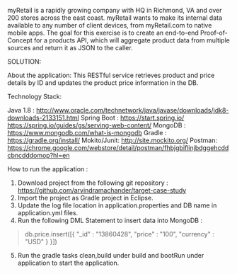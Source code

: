 myRetail is a rapidly growing company with HQ in Richmond, VA and over 200 stores across the east coast. myRetail wants to make its internal data available to any number of client devices, from myRetail.com to native mobile apps. 
The goal for this exercise is to create an end-to-end Proof-of-Concept for a products API, which will aggregate product data from multiple sources and return it as JSON to the caller. 

SOLUTION:

About the application:
This RESTful service retrieves product and price details by ID and updates the product price information in the DB.

Technology Stack:

Java 1.8 : http://www.oracle.com/technetwork/java/javase/downloads/jdk8-downloads-2133151.html
Spring Boot : https://start.spring.io/ https://spring.io/guides/gs/serving-web-content/
MongoDB : https://www.mongodb.com/what-is-mongodb
Gradle : https://gradle.org/install/
Mokito/Junit: http://site.mockito.org/
Postman: https://chrome.google.com/webstore/detail/postman/fhbjgbiflinjbdggehcddcbncdddomop?hl=en

How to run the application :

1) Download project from the following git repository : https://github.com/arvindramachander/target-case-study
2) Import the project as Gradle project in Eclipse.
3) Update the log file location in application.properties and DB name in application.yml files.
4) Run the following DML Statement to insert data into MongoDB :
> db.price.insert([{ "_id" : "13860428", "price" : "100", "currency" : "USD" } }])
5) Run the gradle tasks clean,build under build and bootRun under application to start the application.


 
